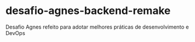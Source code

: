 # desafio-agnes-backend-remake
Desafio Agnes refeito para adotar melhores práticas de desenvolvimento e DevOps
